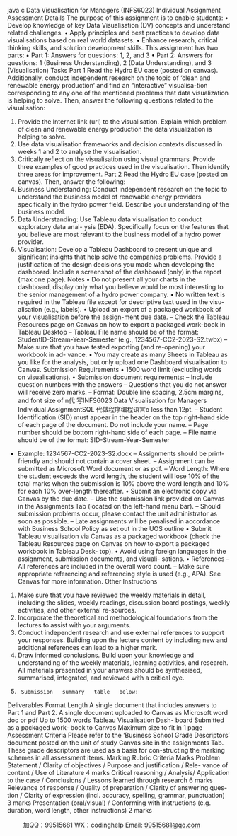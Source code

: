 java c
Data Visualisation for Managers 
(INFS6023) 
Individual Assignment
Assessment Details 
The purpose of this assignment   is to enable   students:
•    Develop   knowledge of key   Data Visualisation (DV) concepts and   understand   related   challenges.
•   Apply   principles and   best   practices to develop data visualisations based on   real world   datasets.
•    Enhance research, critical thinking skills, and   solution   development   skills.
This assignment has   two   parts:
•    Part   1:   Answers   for   questions:    1, 2, and   3
•    Part   2:   Answers   for   questions:    1 (Business   Understanding), 2 (Data   Understanding),   and   3   (Visualisation)
Tasks 
Part 1 
Read the   Hydro   EU case (posted on canvas).   Additionally, conduct   independent   research on the topic of ‘clean and renewable energy   production’   and find   an   “interactive”   visualisa-tion corresponding to any one of the mentioned   problems that   data visualization   is   helping   to   solve.   Then, answer the following questions related to the visualisation: 
1.    Provide   the   Internet   link   (url) to   the   visualisation.   Explain   which   problem   of   clean   and renewable energy   production the data visualization is helping   to   solve.
2.    Use   data   visualisation   frameworks   and   decision   contexts   discussed   in   weeks   1   and   2   to analyse the visualisation.
3.    Critically reflect on the visualisation using visual grammars.   Provide   three   examples   of good practices used in the visualisation.   Then   identify three   areas   for   improvement.
Part 2 
Read   the   Hydro   EU   case   (posted   on   canvas).   Then, answer   the   following:
1.    Business   Understanding:   Conduct   independent research on the topic to understand
the business   model of renewable energy providers   specifically   in   the   hydro   power field.   Describe your understanding of the business   model.
2.    Data   Understanding:   Use   Tableau   data   visualisation   to   conduct   exploratory   data   anal-
ysis (EDA). Specifically focus on the features that you   believe   are   most   relevant to   the business   model of a   hydro   power provider.
3.   Visualisation:   Develop a Tableau   Dashboard to   present unique and significant   insights   that help solve the companies problems.   Provide   a justification of the design   decisions   you made when developing the dashboard.    Include a screenshot of the dashboard (only)   in   the   report   (max   one   page).
Notes 
•    Do   not   present all your charts   in the dashboard, display only what   you   believe   would   be   most   interesting to the senior management of a hydro   power   company.
•    No   written   text   is   required   in   the   Tableau   file   except   for   descriptive   text   used   in   the   visu-alisation   (e.g.,   labels).
• Upload an export of a packaged workbook of your visualisation before the assign-ment due date.
– Check   the   Tableau   Resources   page   on   Canvas   on   how   to   export   a   packaged   work-book   in   Tableau   Desktop
– Tableau   File   name   should   be   of   the   format:   StudentID-Stream-Year-Semester (e.g.,   1234567-CC2-2023-S2.twbx)
– Make   sure   that   you   have   tested   exporting   (and   re-opening) your   workbook   in   ad-   vance.
•   You   may   create   as   many   Sheets   in   Tableau   as   you   like   for   the   analysis,   but   only   upload one   Dashboard visualisation to Canvas.
Submission Requirements 
•    1500 word   limit   (excluding   words   on   visualisations).
•      Submission document requirements:
– Include question numbers with   the   answers
– Questions   that   you   do   not   answer   will   receive   zero   marks.
– Format:   Double   line   spacing, 2.5cm   margins, and   font   size   of   n代 写INFS6023 Data Visualisation for Managers Individual AssignmentSQL
代做程序编程语言o   less   than   12pt.
– Student   Identification   (SID)   must   appear   in   the   header   on   the   top   right-hand   side   of each   page   of   the   document.   Do   not   include   your   name.
– Page   number   should   be   bottom   right-hand   side   of   each   page.
– File   name   should   be   of   the   format:   SID-Stream-Year-Semester
*   Example:   1234567-CC2-2023-S2.docx
– Assignments should be print-friendly and should   not   contain   a   cover sheet.
– Assignment can be submitted as   Microsoft Word document   or   as   pdf.
– Word   Length:   Where the student exceeds the word length, the student will   lose   10% of   the   total   marks   when   the   submission   is   10% above   the   word   length   and 10% for   each   10% over-length   thereafter.
• Submit   an   electronic   copy   via   Canvas by the due date.
– Use   the   submission   link   provided   on   Canvas   in   the   Assignments   Tab   (located   on the   left-hand   menu   bar).
– Should submission   problems occur, please contact the   unit administrator as   soon   as   possible.
– Late assignments will   be   penalised   in accordance with   Business School   Policy as   set out   in the   UOS   outline
•      Submit Tableau visualisation via Canvas as a packaged workbook   (check   the   Tableau   Resources   page on Canvas on   how to export a   packaged workbook   in   Tableau   Desk-   top).
•   Avoid using foreign languages in the   assignment, submission   documents,   and   visuali-   sations.
•    References
– All references are included   in   the   overall word   count.
– Make   sure   appropriate   referencing   and   referencing   style   is   used   (e.g., APA).   See Canvas for more   information.
Other Instructions 
1.    Make   sure   that   you   have   reviewed   the   weekly   materials   in   detail,   including   the   slides,   weekly readings, discussion board postings, weekly   activities,   and   other   external   re-sources.
2.    Incorporate the theoretical and methodological foundations from the   lectures to   assist   with your arguments.
3.    Conduct   independent   research and use external references to   support your   responses.   Building upon the lecture content   by   including   new and   additional   references   can   lead to   a   higher   mark.
4.    Draw informed conclusions.   Build upon your   knowledge and   understanding   of the weekly   materials, learning activities, and research.   All   materials   presented   in   your answers should be synthesised, summarised, integrated, and   reviewed with   a   critical   eye.
5.      Submission   summary   table   below:
Deliverables 
Format 
Length 
A single document that includes answers to Part 1 and Part 2. A single document uploaded to Canvas as Microsoft word doc or pdf 
Up to 1500 words 
Tableau Visualisation Dash- board 
Submitted as a packaged work- book to Canvas 
Maximum size to fit in 1 page 
Assessment Criteria 
Please   refer to the ‘Business School Grade   Descriptors’ document   posted   on the   unit   of study   Canvas site   in the assignments Tab.   These grade descriptors are   used   as   a   basis for   con-structing the   marking schemes   in all assessment   items.
Marking Rubric 
Criteria 
Marks 
Problem Statement / Clarity of objectives / Purpose and justification / Rele- vance of content / Use of Literature 
4 marks 
Critical reasoning / Analysis/ Application to the case / Conclusions / Lessons learned through research 
6 marks 
Relevance of response / Quality of preparation / Clarity of answering ques- tion / Clarity of expression (incl. accuracy, spelling, grammar, punctuation) 
3 marks 
Presentation (oral/visual) / Conforming with instructions (e.g. duration, word length, other instructions) 
2 marks 



         
加QQ：99515681  WX：codinghelp  Email: 99515681@qq.com
